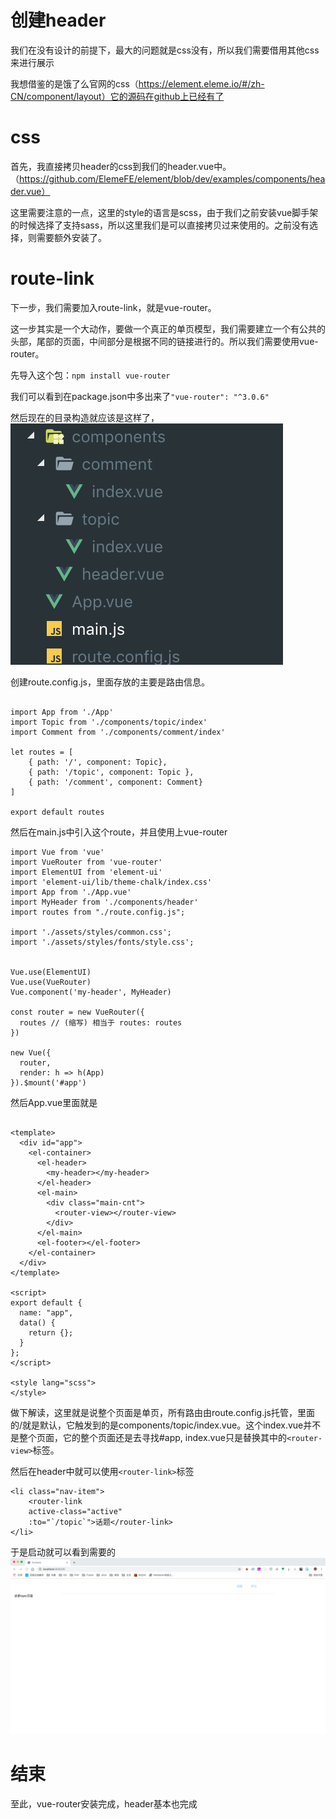 # 创建header

我们在没有设计的前提下，最大的问题就是css没有，所以我们需要借用其他css来进行展示

我想借鉴的是饿了么官网的css（https://element.eleme.io/#/zh-CN/component/layout）它的源码在github上已经有了

# css

首先，我直接拷贝header的css到我们的header.vue中。（https://github.com/ElemeFE/element/blob/dev/examples/components/header.vue）

这里需要注意的一点，这里的style的语言是scss，由于我们之前安装vue脚手架的时候选择了支持sass，所以这里我们是可以直接拷贝过来使用的。之前没有选择，则需要额外安装了。



# route-link

下一步，我们需要加入route-link，就是vue-router。

这一步其实是一个大动作，要做一个真正的单页模型，我们需要建立一个有公共的头部，尾部的页面，中间部分是根据不同的链接进行的。所以我们需要使用vue-router。

先导入这个包：`npm install vue-router`

我们可以看到在package.json中多出来了`"vue-router": "^3.0.6"`

然后现在的目录构造就应该是这样了，![folder](./assets/folder.png)

创建route.config.js，里面存放的主要是路由信息。
```

import App from './App'
import Topic from './components/topic/index'
import Comment from './components/comment/index'

let routes = [
    { path: '/', component: Topic},
    { path: '/topic', component: Topic },
    { path: '/comment', component: Comment}
]
  
export default routes
```

然后在main.js中引入这个route，并且使用上vue-router

```
import Vue from 'vue'
import VueRouter from 'vue-router'
import ElementUI from 'element-ui'
import 'element-ui/lib/theme-chalk/index.css'
import App from './App.vue'
import MyHeader from './components/header'
import routes from "./route.config.js";

import './assets/styles/common.css';
import './assets/styles/fonts/style.css';


Vue.use(ElementUI)
Vue.use(VueRouter)
Vue.component('my-header', MyHeader)

const router = new VueRouter({
  routes // (缩写) 相当于 routes: routes
})

new Vue({
  router,
  render: h => h(App)
}).$mount('#app')
```

然后App.vue里面就是
```

<template>
  <div id="app">
    <el-container>
      <el-header>
        <my-header></my-header>
      </el-header>
      <el-main>
        <div class="main-cnt">
          <router-view></router-view>
        </div>
      </el-main>
      <el-footer></el-footer>
    </el-container>
  </div>
</template>

<script>
export default {
  name: "app",
  data() {
    return {};
  }
};
</script>

<style lang="scss">
</style>

```
做下解读，这里就是说整个页面是单页，所有路由由route.config.js托管，里面的/就是默认，它触发到的是components/topic/index.vue。这个index.vue并不是整个页面，它的整个页面还是去寻找#app, index.vue只是替换其中的`<router-view>`标签。

然后在header中就可以使用`<router-link>`标签
```
<li class="nav-item">
    <router-link 
    active-class="active"
    :to="`/topic`">话题</router-link>
</li>
```
于是启动就可以看到需要的![header-scope1](./assets/header-scope1.png)

# 结束

至此，vue-router安装完成，header基本也完成